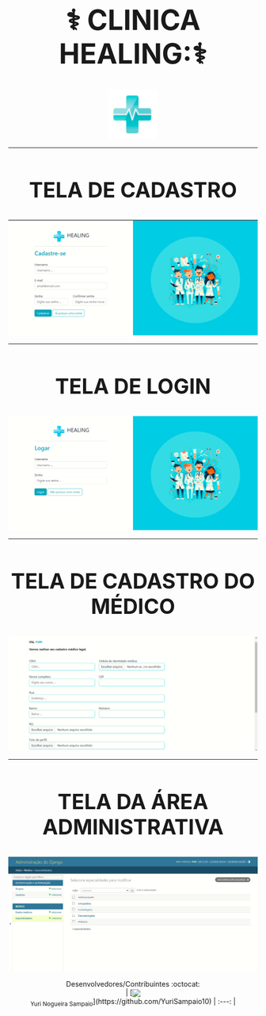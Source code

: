 # <div align="center"><h1>:medical_symbol: CLINICA HEALING::medical_symbol:</h1></div>


 <p align="center">
  <img src="templates/static/geral/img/logo.png" alt="logo" style="width: 100px;">
</p>

___

# <div align="center"><h2> TELA DE CADASTRO </h2></div>
![TELA LOGIN](img_readme/cadastrar.png)

___

# <div align="center"><h2> TELA DE LOGIN </h2></div>
![TELA LOGIN](img_readme/logar.png)
___

# <div align="center"><h2> TELA DE CADASTRO DO MÉDICO </h2></div>
![TELA LOGIN](img_readme/cadastro_medico.png)
___

# <div align="center"><h2> TELA DA ÁREA ADMINISTRATIVA </h2></div>
![TELA LOGIN](img_readme/area_administrativa.png)


 <div align="center">Desenvolvedores/Contribuintes :octocat:

 <div align="center"> | [<img src="https://avatars.githubusercontent.com/u/102839085?s=400&u=ca12d62cdc893b83486100dc979f339f05ac5865&v=4" width=115  align="center"><br><sub>Yuri Nogueira Sampaio</sub>](https://github.com/YuriSampaio10)
| :---: |

